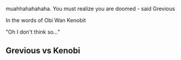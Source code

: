 muahhahahahaha. You must realize you are doomed - said Grevious

In the words of Obi Wan Kenobit

"Oh I don't think so..."
## Grevious vs Kenobi
